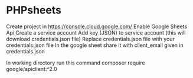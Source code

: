 # PHPsheets

Create project in https://console.cloud.google.com/
Enable Google Sheets Api
Create a service account
Add key (JSON) to service account (this will download credentials.json file)
Replace credentials.json file with your credentials.json file
In the google sheet share it with client_email given in credentials.json

In working directory run this command 
composer require google/apiclient:^2.0 



